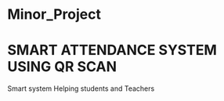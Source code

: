 # Minor_Project

# SMART ATTENDANCE SYSTEM USING QR SCAN
Smart system Helping students and Teachers
